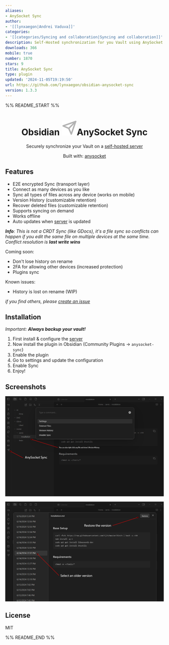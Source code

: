 ```yaml
---
aliases:
- AnySocket Sync
author:
- '[[lynxaegon|Andrei Vaduva]]'
categories:
- '[[categories/Syncing and collaboration|Syncing and collaboration]]'
description: Self-Hosted synchronization for you Vault using AnySocket
downloads: 366
mobile: true
number: 1870
stars: 9
title: AnySocket Sync
type: plugin
updated: '2024-11-05T19:19:50'
url: https://github.com/lynxaegon/obsidian-anysocket-sync
version: 1.3.3
---
```


%% README_START %%

<h1 align="center">Obsidian <img src="https://github.com/lynxaegon/obsidian-anysocket-sync/raw/master/icon.svg">AnySocket Sync</h1>
<p align="center">Securely synchronize your Vault on a <a href="https://github.com/lynxaegon/obsidian-anysocket-sync-server">self-hosted server</a></p>
<p align="center">Built with: <a href="https://github.com/lynxaegon/anysocket">anysocket</a></p>

<a name="features"></a>
## Features
* E2E encrypted Sync (transport layer)
* Connect as many devices as you like
* Sync all types of files across any device (works on mobile)
* Version History (customizable retention)
* Recover deleted files (customizable retention)
* Supports syncing on demand
* Works offline
* Auto updates when <a href="https://github.com/lynxaegon/obsidian-anysocket-sync-server">server</a> is updated

_**Info**: This is not a CRDT Sync (like GDocs), it's a file sync so conflicts can happen if you edit the same file on multiple devices at the same time. 
Conflict resolution is **last write wins**_ 

Coming soon:
* Don't lose history on rename
* 2FA for allowing other devices (increased protection)
* Plugins sync

Known issues:
- History is lost on rename (WIP)

_if you find others, please <a href="https://github.com/lynxaegon/obsidian-anysocket-sync/issues/new"> create an issue</a>_

## Installation
_Important: **Always backup your vault!**_
1. First install & configure the <a href="https://github.com/lynxaegon/obsidian-anysocket-sync-server">server</a>
2. Now install the plugin in Obsidian (Community Plugins -> `anysocket-sync`)
3. Enable the plugin
4. Go to settings and update the configuration
5. Enable Sync
6. Enjoy!
   
## Screenshots
![Commands](https://github.com/lynxaegon/obsidian-anysocket-sync/raw/master/screenshots/info_1.png)

![Version History](https://github.com/lynxaegon/obsidian-anysocket-sync/raw/master/screenshots/info_2.png)


## License

MIT


%% README_END %%